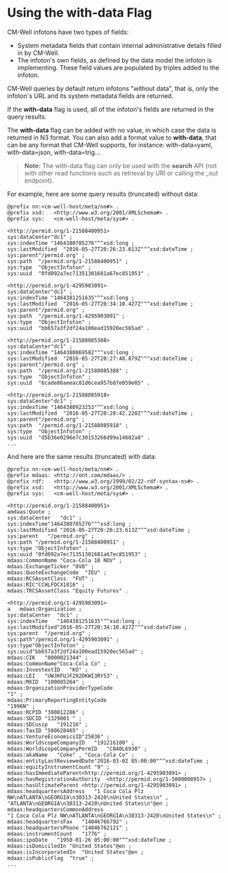 # Using the with-data Flag #

CM-Well infotons have two types of fields:

* System metadata fields that contain internal administrative details filled in by CM-Well.
* The infoton's own fields, as defined by the data model the infoton is implementing. These field values are populated by triples added to the infoton.

CM-Well queries by default return infotons "without data", that is, only the infoton's URL and its system metadata fields are returned.

If the **with-data** flag is used, all of the infoton's fields are returned in the query results.

The **with-data** flag can be added with no value, in which case the data is returned in N3 format. You can also add a format value to **with-data**, that can be any format that CM-Well supports, for instance: with-data=yaml, with-data=json, with-data=trig...

>**Note:** The with-data flag can only be used with the **search** API (not with other read functions such as retrieval by URI or calling the _out endpoint).

For example, here are some query results (truncated) without data:

    @prefix nn:<cm-well-host/meta/nn#> .
    @prefix xsd:   <http://www.w3.org/2001/XMLSchema#> .
    @prefix sys:   <cm-well-host/meta/sys#> .
    
    <http://permid.org/1-21588400951>
    sys:dataCenter"dc1" ;
    sys:indexTime "1464380785276"^^xsd:long ;
    sys:lastModified  "2016-05-27T20:26:23.613Z"^^xsd:dateTime ;
    sys:parent"/permid.org" ;
    sys:path  "/permid.org/1-21588400951" ;
    sys:type  "ObjectInfoton" ;
    sys:uuid  "0fd092a7ec71351301681a67ec851953" .
    
    <http://permid.org/1-4295903091>
    sys:dataCenter"dc1" ;
    sys:indexTime "1464381251635"^^xsd:long ;
    sys:lastModified  "2016-05-27T20:34:10.427Z"^^xsd:dateTime ;
    sys:parent"/permid.org" ;
    sys:path  "/permid.org/1-4295903091" ;
    sys:type  "ObjectInfoton" ;
    sys:uuid  "bb657a3f2df24a100ead15920ec565ad" .
    
    <http://permid.org/1-21588085388>
    sys:dataCenter"dc1" ;
    sys:indexTime "1464380869582"^^xsd:long ;
    sys:lastModified  "2016-05-27T20:27:48.879Z"^^xsd:dateTime ;
    sys:parent"/permid.org" ;
    sys:path  "/permid.org/1-21588085388" ;
    sys:type  "ObjectInfoton" ;
    sys:uuid  "6cade86aeeac81d6cea957b87e059e05" .
    
    <http://permid.org/1-21588085918>
    sys:dataCenter"dc1" ;
    sys:indexTime "1464380923253"^^xsd:long ;
    sys:lastModified  "2016-05-27T20:28:42.220Z"^^xsd:dateTime ;
    sys:parent"/permid.org" ;
    sys:path  "/permid.org/1-21588085918" ;
    sys:type  "ObjectInfoton" ;
    sys:uuid  "d5b36e0296e7c30153266d99a14682a8" .
    ...


And here are the same results (truncated) with data:

    @prefix nn:<cm-well-host/meta/nn#> .
    @prefix mdaas: <http://ont.com/mdaas/> .
    @prefix rdf:   <http://www.w3.org/1999/02/22-rdf-syntax-ns#> .
    @prefix xsd:   <http://www.w3.org/2001/XMLSchema#> .
    @prefix sys:   <cm-well-host/meta/sys#> .
    
    <http://permid.org/1-21588400951>
    amdaas:Quote ;
    sys:dataCenter   "dc1" ;
    sys:indexTime"1464380785276"^^xsd:long ;
    sys:lastModified "2016-05-27T20:26:23.613Z"^^xsd:dateTime ;
    sys:parent   "/permid.org" ;
    sys:path "/permid.org/1-21588400951" ;
    sys:type "ObjectInfoton" ;
    sys:uuid "0fd092a7ec71351301681a67ec851953" ;
    mdaas:CommonName "Coca-Cola 18 NOV" ;
    mdaas:ExchangeTicker "0V8" ;
    mdaas:QuoteExchangeCode  "IEU" ;
    mdaas:RCSAssetClass  "FUT" ;
    mdaas:RIC"CCHLFDCX1816" ;
    mdaas:TRCSAssetClass "Equity Futures" .
    
    <http://permid.org/1-4295903091>
    a   mdaas:Organization ;
    sys:dataCenter  "dc1" ;
    sys:indexTime   "1464381251635"^^xsd:long ;
    sys:lastModified"2016-05-27T20:34:10.427Z"^^xsd:dateTime ;
    sys:parent  "/permid.org" ;
    sys:path"/permid.org/1-4295903091" ;
    sys:type"ObjectInfoton" ;
    sys:uuid"bb657a3f2df24a100ead15920ec565ad" ;
    mdaas:CIK   "0000021344" ;
    mdaas:CommonName"Coca-Cola Co" ;
    mdaas:InvestextID   "KO" ;
    mdaas:LEI   "UWJKFUJFZ02DKWI3RY53" ;
    mdaas:MXID  "100085264" ;
    mdaas:OrganizationProviderTypeCode
    "1" ;
    mdaas:PrimaryReportingEntityCode
    "1996N" ;
    mdaas:RCPID "300012286" ;
    mdaas:SDCID "1329001 " ;
    mdaas:SDCusip   "191216" ;
    mdaas:TaxID "580628465" ;
    mdaas:VentureEconomicsID"25836" ;
    mdaas:WorldscopeCompanyID   "191216100" ;
    mdaas:WorldscopeCompanyPermID   "C840L6930" ;
    mdaas:akaName   "Coke" , "Coca-Cola Co" ;
    mdaas:entityLastReviewedDate"2016-03-02 05:00:00"^^xsd:dateTime ;
    mdaas:equityInstrumentCount "9" ;
    mdaas:hasImmediateParent<http://permid.org/1-4295903091> ;
    mdaas:hasRegistrationAuthority  <http://permid.org/1-5000008957> ;
    mdaas:hasUltimateParent <http://permid.org/1-4295903091> ;
    mdaas:headquartersAddress   "1 Coca Cola Plz NW\nATLANTA\nGEORGIA\n30313-2420\nUnited States\n" , "ATLANTA\nGEORGIA\n30313-2420\nUnited States\n"@en ;
    mdaas:headquartersCommonAddress
    "1 Coca Cola Plz NW\nATLANTA\nGEORGIA\n30313-2420\nUnited States\n" ;
    mdaas:headquartersFax   "14046766792" ;
    mdaas:headquartersPhone "14046762121" ;
    mdaas:instrumentCount   "1776" ;
    mdaas:ipoDate   "1950-01-26 05:00:00"^^xsd:dateTime ;
    mdaas:isDomiciledIn "United States"@en ;
    mdaas:isIncorporatedIn  "United States"@en ;
    mdaas:isPublicFlag  "true" ;
    ...